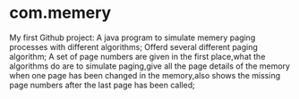 # com.memery
My first Github project:
A java program to simulate memery paging processes with different algorithms;
Offerd several different paging algorithm;
A set of page numbers are given in the first place,what the algorithms do are to simulate paging,give all the page details of the memory when one page has
been changed in the memory,also shows the missing page numbers after the last page has been called;
